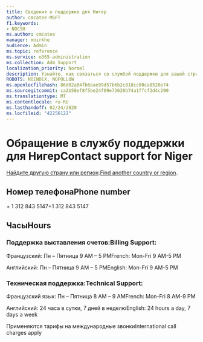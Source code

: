 ```yaml
---
title: Сведения о поддержке для Нигер
author: cmcatee-MSFT
f1.keywords:
- NOCSH
ms.author: cmcatee
manager: mnirkhe
audience: Admin
ms.topic: reference
ms.service: o365-administration
ms.collection: Adm_Support
localization_priority: Normal
description: Узнайте, как связаться со службой поддержки для вашей страны или региона.
ROBOTS: NOINDEX, NOFOLLOW
ms.openlocfilehash: 86d02a04fb6eae99d57b6b2c818cc00ca8520e74
ms.sourcegitcommit: ca2b58ef8f5be24f09e73620b74a1ffcf2d4c290
ms.translationtype: MT
ms.contentlocale: ru-RU
ms.lasthandoff: 02/24/2020
ms.locfileid: "42256122"
---
```

# <a name="contact-support-for-niger"></a><span data-ttu-id="07ea9-103">Обращение в службу поддержки для Нигер</span><span class="sxs-lookup"><span data-stu-id="07ea9-103">Contact support for Niger</span></span>

<span data-ttu-id="07ea9-104">[Найдите другую страну или регион](../contact-support-for-business-products.md).</span><span class="sxs-lookup"><span data-stu-id="07ea9-104">[Find another country or region](../contact-support-for-business-products.md).</span></span>

## <a name="phone-number"></a><span data-ttu-id="07ea9-105">Номер телефона</span><span class="sxs-lookup"><span data-stu-id="07ea9-105">Phone number</span></span>
<span data-ttu-id="07ea9-106">+ 1 312 843 5147</span><span class="sxs-lookup"><span data-stu-id="07ea9-106">+1 312 843 5147</span></span>

## <a name="hours"></a><span data-ttu-id="07ea9-107">Часы</span><span class="sxs-lookup"><span data-stu-id="07ea9-107">Hours</span></span>
### <a name="billing-support"></a><span data-ttu-id="07ea9-108">Поддержка выставления счетов:</span><span class="sxs-lookup"><span data-stu-id="07ea9-108">Billing Support:</span></span>

<span data-ttu-id="07ea9-109">Французский: Пн – Пятница 9 AM – 5 PM</span><span class="sxs-lookup"><span data-stu-id="07ea9-109">French: Mon-Fri 9 AM-5 PM</span></span>

<span data-ttu-id="07ea9-110">Английский: Пн – Пятница 9 AM – 5 PM</span><span class="sxs-lookup"><span data-stu-id="07ea9-110">English: Mon-Fri 9 AM-5 PM</span></span>

### <a name="technical-support"></a><span data-ttu-id="07ea9-111">Техническая поддержка:</span><span class="sxs-lookup"><span data-stu-id="07ea9-111">Technical Support:</span></span>

<span data-ttu-id="07ea9-112">Французский язык: Пн – Пятница 8 AM – 9 AM</span><span class="sxs-lookup"><span data-stu-id="07ea9-112">French: Mon-Fri 8 AM-9 PM</span></span>

<span data-ttu-id="07ea9-113">Английский: 24 часа в сутки, 7 дней в неделю</span><span class="sxs-lookup"><span data-stu-id="07ea9-113">English: 24 hours a day, 7 days a week</span></span>

<span data-ttu-id="07ea9-114">Применяются тарифы на международные звонки</span><span class="sxs-lookup"><span data-stu-id="07ea9-114">International call charges apply</span></span>